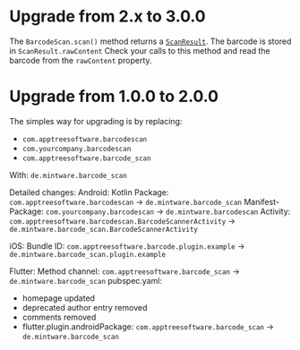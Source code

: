 # Upgrade from 2.x to 3.0.0

The `BarcodeScan.scan()` method returns a [`ScanResult`](./lib/model/scan_result.dart).
The barcode is stored in `ScanResult.rawContent`
Check your calls to this method and read the barcode from the `rawContent` property.


# Upgrade from 1.0.0 to 2.0.0

The simples way for upgrading is by replacing:
- `com.apptreesoftware.barcodescan`
- `com.yourcompany.barcodescan`
- `com.apptreesoftware.barcode_scan`

With: `de.mintware.barcode_scan`

Detailed changes:
Android:
Kotlin Package: `com.apptreesoftware.barcodescan` -> `de.mintware.barcode_scan`
Manifest-Package: `com.yourcompany.barcodescan` -> `de.mintware.barcodescan`
Activity: `com.apptreesoftware.barcodescan.BarcodeScannerActivity` -> `de.mintware.barcode_scan.BarcodeScannerActivity`

iOS:
Bundle ID: `com.apptreesoftware.barcode.plugin.example` -> `de.mintware.barcode_scan.plugin.example`

Flutter:
Method channel: `com.apptreesoftware.barcode_scan` -> `de.mintware.barcode_scan`
pubspec.yaml:
 - homepage updated
 - deprecated author entry removed
 - comments removed
 - flutter.plugin.androidPackage: `com.apptreesoftware.barcode_scan` -> `de.mintware.barcode_scan`
